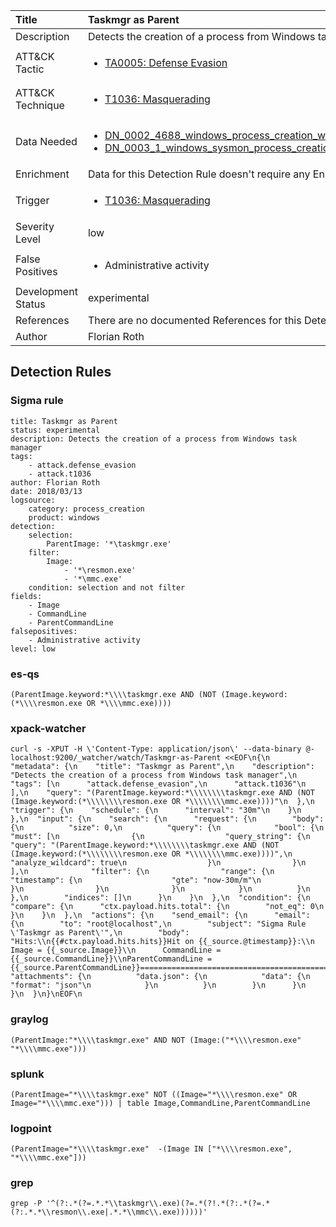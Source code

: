 | Title                | Taskmgr as Parent                                                                                                                                                 |
|:---------------------|:------------------------------------------------------------------------------------------------------------------------------------------------------------|
| Description          | Detects the creation of a process from Windows task manager                                                                                                                                           |
| ATT&amp;CK Tactic    |  <ul><li>[TA0005: Defense Evasion](https://attack.mitre.org/tactics/TA0005)</li></ul>  |
| ATT&amp;CK Technique | <ul><li>[T1036: Masquerading](https://attack.mitre.org/techniques/T1036)</li></ul>  |
| Data Needed          | <ul><li>[DN_0002_4688_windows_process_creation_with_commandline](../Data_Needed/DN_0002_4688_windows_process_creation_with_commandline.md)</li><li>[DN_0003_1_windows_sysmon_process_creation](../Data_Needed/DN_0003_1_windows_sysmon_process_creation.md)</li></ul>  |
| Enrichment           |  Data for this Detection Rule doesn't require any Enrichments.  |
| Trigger              | <ul><li>[T1036: Masquerading](../Triggers/T1036.md)</li></ul>  |
| Severity Level       | low |
| False Positives      | <ul><li>Administrative activity</li></ul>  |
| Development Status   | experimental |
| References           |  There are no documented References for this Detection Rule yet  |
| Author               | Florian Roth |


## Detection Rules

### Sigma rule

```
title: Taskmgr as Parent
status: experimental
description: Detects the creation of a process from Windows task manager
tags:
    - attack.defense_evasion
    - attack.t1036
author: Florian Roth
date: 2018/03/13
logsource:
    category: process_creation
    product: windows
detection:
    selection:
        ParentImage: '*\taskmgr.exe'
    filter:
        Image:
            - '*\resmon.exe'
            - '*\mmc.exe'
    condition: selection and not filter
fields:
    - Image
    - CommandLine
    - ParentCommandLine
falsepositives:
    - Administrative activity
level: low

```





### es-qs
    
```
(ParentImage.keyword:*\\\\taskmgr.exe AND (NOT (Image.keyword:(*\\\\resmon.exe OR *\\\\mmc.exe))))
```


### xpack-watcher
    
```
curl -s -XPUT -H \'Content-Type: application/json\' --data-binary @- localhost:9200/_watcher/watch/Taskmgr-as-Parent <<EOF\n{\n  "metadata": {\n    "title": "Taskmgr as Parent",\n    "description": "Detects the creation of a process from Windows task manager",\n    "tags": [\n      "attack.defense_evasion",\n      "attack.t1036"\n    ],\n    "query": "(ParentImage.keyword:*\\\\\\\\taskmgr.exe AND (NOT (Image.keyword:(*\\\\\\\\resmon.exe OR *\\\\\\\\mmc.exe))))"\n  },\n  "trigger": {\n    "schedule": {\n      "interval": "30m"\n    }\n  },\n  "input": {\n    "search": {\n      "request": {\n        "body": {\n          "size": 0,\n          "query": {\n            "bool": {\n              "must": [\n                {\n                  "query_string": {\n                    "query": "(ParentImage.keyword:*\\\\\\\\taskmgr.exe AND (NOT (Image.keyword:(*\\\\\\\\resmon.exe OR *\\\\\\\\mmc.exe))))",\n                    "analyze_wildcard": true\n                  }\n                }\n              ],\n              "filter": {\n                "range": {\n                  "timestamp": {\n                    "gte": "now-30m/m"\n                  }\n                }\n              }\n            }\n          }\n        },\n        "indices": []\n      }\n    }\n  },\n  "condition": {\n    "compare": {\n      "ctx.payload.hits.total": {\n        "not_eq": 0\n      }\n    }\n  },\n  "actions": {\n    "send_email": {\n      "email": {\n        "to": "root@localhost",\n        "subject": "Sigma Rule \'Taskmgr as Parent\'",\n        "body": "Hits:\\n{{#ctx.payload.hits.hits}}Hit on {{_source.@timestamp}}:\\n            Image = {{_source.Image}}\\n      CommandLine = {{_source.CommandLine}}\\nParentCommandLine = {{_source.ParentCommandLine}}================================================================================\\n{{/ctx.payload.hits.hits}}",\n        "attachments": {\n          "data.json": {\n            "data": {\n              "format": "json"\n            }\n          }\n        }\n      }\n    }\n  }\n}\nEOF\n
```


### graylog
    
```
(ParentImage:"*\\\\taskmgr.exe" AND NOT (Image:("*\\\\resmon.exe" "*\\\\mmc.exe")))
```


### splunk
    
```
(ParentImage="*\\\\taskmgr.exe" NOT ((Image="*\\\\resmon.exe" OR Image="*\\\\mmc.exe"))) | table Image,CommandLine,ParentCommandLine
```


### logpoint
    
```
(ParentImage="*\\\\taskmgr.exe"  -(Image IN ["*\\\\resmon.exe", "*\\\\mmc.exe"]))
```


### grep
    
```
grep -P '^(?:.*(?=.*.*\\taskmgr\\.exe)(?=.*(?!.*(?:.*(?=.*(?:.*.*\\resmon\\.exe|.*.*\\mmc\\.exe))))))'
```



